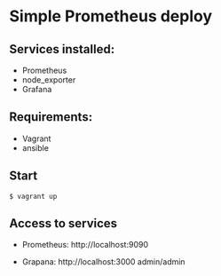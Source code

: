 # Simple Prometheus deploy

## Services installed:

* Prometheus
* node_exporter
* Grafana

## Requirements:

* Vagrant
* ansible

## Start

	$ vagrant up

## Access to services

* Prometheus: http://localhost:9090

* Grapana: http://localhost:3000 admin/admin
